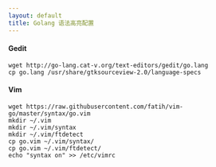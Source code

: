 ```yaml
---
layout: default
title: Golang 语法高亮配置
---
```


#### Gedit

    wget http://go-lang.cat-v.org/text-editors/gedit/go.lang
    cp go.lang /usr/share/gtksourceview-2.0/language-specs

#### Vim

    wget https://raw.githubusercontent.com/fatih/vim-go/master/syntax/go.vim
    mkdir ~/.vim
    mkdir ~/.vim/syntax
    mkdir ~/.vim/ftdetect
    cp go.vim ~/.vim/syntax/
    cp go.vim ~/.vim/ftdetect/
    echo "syntax on" >> /etc/vimrc
